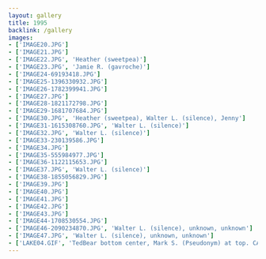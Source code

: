 ```yaml
---
layout: gallery
title: 1995
backlink: /gallery
images:
- ['IMAGE20.JPG']
- ['IMAGE21.JPG']
- ['IMAGE22.JPG', 'Heather (sweetpea)']
- ['IMAGE23.JPG', 'Jamie R. (gavroche)']
- ['IMAGE24-69193418.JPG']
- ['IMAGE25-1396330932.JPG']
- ['IMAGE26-1782399941.JPG']
- ['IMAGE27.JPG']
- ['IMAGE28-1821172798.JPG']
- ['IMAGE29-1681707684.JPG']
- ['IMAGE30.JPG', 'Heather (sweetpea), Walter L. (silence), Jenny']
- ['IMAGE31-1615308760.JPG', 'Walter L. (silence)']
- ['IMAGE32.JPG', 'Walter L. (silence)']
- ['IMAGE33-230139586.JPG']
- ['IMAGE34.JPG']
- ['IMAGE35-555984977.JPG']
- ['IMAGE36-1122115653.JPG']
- ['IMAGE37.JPG', 'Walter L. (silence)']
- ['IMAGE38-1855056829.JPG']
- ['IMAGE39.JPG']
- ['IMAGE40.JPG']
- ['IMAGE41.JPG']
- ['IMAGE42.JPG']
- ['IMAGE43.JPG']
- ['IMAGE44-1708530554.JPG']
- ['IMAGE46-2090234870.JPG', 'Walter L. (silence), unknown, unknown']
- ['IMAGE47.JPG', 'Walter L. (silence), unknown, unknown']
- ['LAKE04.GIF', 'TedBear bottom center, Mark S. (Pseudonym) at top. CA, Tabby, Jenny (JellyBean), Denise M. (Pepper), Heather (SweetPea) as labeled.']
---
```


